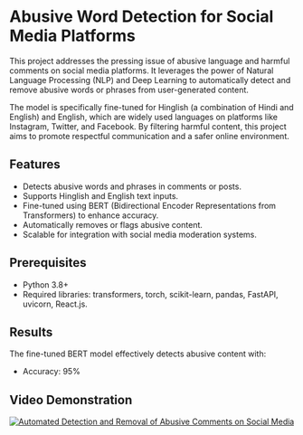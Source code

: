 # Abusive Word Detection for Social Media Platforms

This project addresses the pressing issue of abusive language and harmful comments on social media platforms. It leverages the power of Natural Language Processing (NLP) and Deep Learning to automatically detect and remove abusive words or phrases from user-generated content.

The model is specifically fine-tuned for Hinglish (a combination of Hindi and English) and English, which are widely used languages on platforms like Instagram, Twitter, and Facebook. By filtering harmful content, this project aims to promote respectful communication and a safer online environment.

## Features
- Detects abusive words and phrases in comments or posts.
- Supports Hinglish and English text inputs.
- Fine-tuned using BERT (Bidirectional Encoder Representations from Transformers) to enhance accuracy.
- Automatically removes or flags abusive content.
- Scalable for integration with social media moderation systems.

## Prerequisites
- Python 3.8+
- Required libraries: transformers, torch, scikit-learn, pandas, FastAPI, uvicorn, React.js.

## Results

The fine-tuned BERT model effectively detects abusive content with:
- Accuracy: 95%

## Video Demonstration

[![Automated Detection and Removal of Abusive Comments on Social Media](https://img.youtube.com/vi/73Y2mjtr0BM/0.jpg)](https://www.youtube.com/watch?v=73Y2mjtr0BM)
